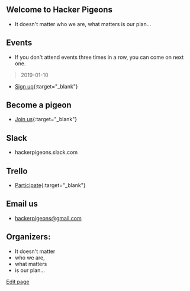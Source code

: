 ## Welcome to Hacker Pigeons 

* It doesn't matter who we are, what matters is our plan...

## Events
* If you don't attend events three times in a row, you can come on next one.

> 2019-01-10
* [Sign up](https://goo.gl/forms/JRIoSaieTQWyVcYa2){:target="_blank"}

## Become a pigeon
* [Join us](https://goo.gl/forms/6Fq8JhFISqwwaj6F2){:target="_blank"}

## Slack
* hackerpigeons.slack.com

## Trello
* [Participate](https://trello.com/invite/b/vyrmwWM0/84d3891dc1d83011bb351eed5424b155/hacker-pigeons){:target="_blank"}

## Email us
* hackerpigeons@gmail.com

## Organizers:
- It doesn't matter 
- who we are, 
- what matters 
- is our plan...




[Edit page](./edit.md)   
